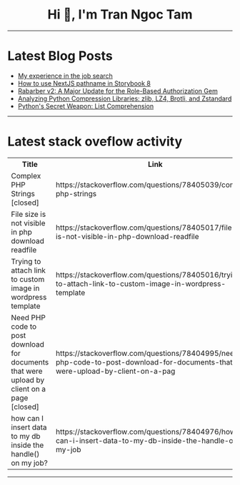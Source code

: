 <h1 align="center">Hi 👋, I'm Tran Ngoc Tam</h1>

---

# Latest Blog Posts 
<!-- BLOG-POST-LIST:START -->
- [My experience in the job search](https://dev.to/rageltd/my-experience-in-the-job-search-4ij9)
- [How to use NextJS pathname in Storybook 8](https://dev.to/heymarkkop/how-to-use-nextjs-pathname-in-storybook-8-5ac9)
- [Rabarber v2: A Major Update for the Role-Based Authorization Gem](https://dev.to/enjaku4/rabarber-v2-a-major-update-for-the-role-based-authorization-gem-jel)
- [Analyzing Python Compression Libraries: zlib, LZ4, Brotli, and Zstandard](https://dev.to/dhilipsiva/analyzing-python-compression-libraries-zlib-lz4-brotli-and-zstandard-2ne5)
- [Python&#39;s Secret Weapon: List Comprehension](https://dev.to/mozamaia/pythons-secret-weapon-list-comprehension-5bjn)
<!-- BLOG-POST-LIST:END -->

---

# Latest stack oveflow activity
<table>
  <tr><th>Title</th><th>Link</th></tr>
  <!-- STACKOVERFLOW:START --><tr><td>Complex PHP Strings [closed]</td><td>https://stackoverflow.com/questions/78405039/complex-php-strings</td></tr><tr><td>File size is not visible in php download readfile</td><td>https://stackoverflow.com/questions/78405017/file-size-is-not-visible-in-php-download-readfile</td></tr><tr><td>Trying to attach link to custom image in wordpress template</td><td>https://stackoverflow.com/questions/78405016/trying-to-attach-link-to-custom-image-in-wordpress-template</td></tr><tr><td>Need PHP code to post download for documents that were upload by client on a page [closed]</td><td>https://stackoverflow.com/questions/78404995/need-php-code-to-post-download-for-documents-that-were-upload-by-client-on-a-pag</td></tr><tr><td>how can I insert data to my db inside the handle&lpar;&rpar; on my job?</td><td>https://stackoverflow.com/questions/78404976/how-can-i-insert-data-to-my-db-inside-the-handle-on-my-job</td></tr><!-- STACKOVERFLOW:END -->
</table>

---



